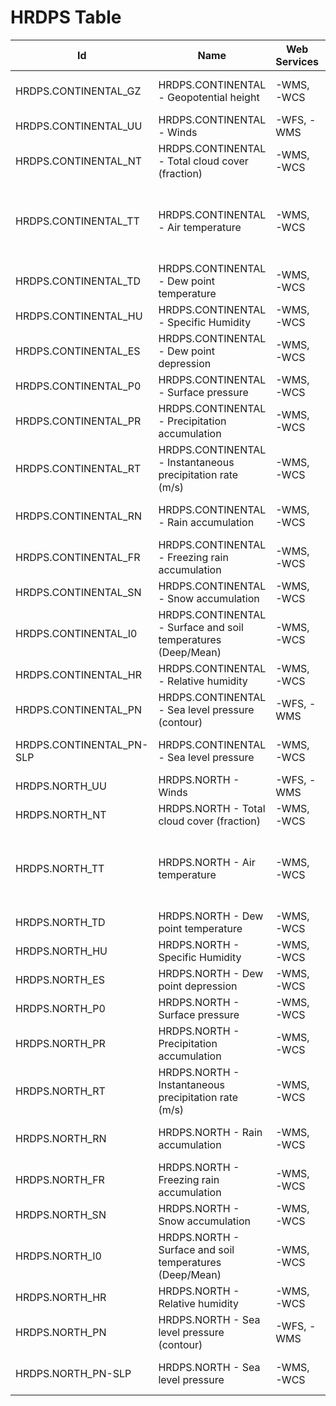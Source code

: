 # HRDPS Table

Id | Name | Web Services | Styles | Notes
---|------|--------------|--------|------
HRDPS.CONTINENTAL_GZ | HRDPS.CONTINENTAL - Geopotential height | -WMS, -WCS   | DEFAULT: GEOPOTENTIELHEIGHT-NONLINEAR |      
HRDPS.CONTINENTAL_UU | HRDPS.CONTINENTAL - Winds | -WFS, -WMS   | DEFAULT: WINDARROW |      
HRDPS.CONTINENTAL_NT | HRDPS.CONTINENTAL - Total cloud cover (fraction) | -WMS, -WCS   | DEFAULT: CLOUD |      
HRDPS.CONTINENTAL_TT | HRDPS.CONTINENTAL - Air temperature | -WMS, -WCS   | DEFAULT: TEMPWINTER-LINEAR, TEMPERATURE, TEMPSUMMER, TEMPWINTER, TEMPERATURE-LINEAR |      
HRDPS.CONTINENTAL_TD | HRDPS.CONTINENTAL - Dew point temperature | -WMS, -WCS   | DEFAULT: DEWPOINT |      
HRDPS.CONTINENTAL_HU | HRDPS.CONTINENTAL - Specific Humidity | -WMS, -WCS   | DEFAULT: HUMIDITYSPEC |      
HRDPS.CONTINENTAL_ES | HRDPS.CONTINENTAL - Dew point depression | -WMS, -WCS   | DEFAULT: DEWPOINTDEP |      
HRDPS.CONTINENTAL_P0 | HRDPS.CONTINENTAL - Surface pressure | -WMS, -WCS   | DEFAULT: PRESSURE |      
HRDPS.CONTINENTAL_PR | HRDPS.CONTINENTAL - Precipitation accumulation | -WMS, -WCS   | DEFAULT: CAPA24-LINEAR, PRECIPMM, PRECIPMM-LINEAR |      
HRDPS.CONTINENTAL_RT | HRDPS.CONTINENTAL - Instantaneous precipitation rate (m/s) | -WMS, -WCS   | DEFAULT: PRECIPPRTMMH |      
HRDPS.CONTINENTAL_RN | HRDPS.CONTINENTAL - Rain accumulation | -WMS, -WCS   | DEFAULT: CAPA24-LINEAR, PRECIPMM, PRECIPMM-LINEAR |      
HRDPS.CONTINENTAL_FR | HRDPS.CONTINENTAL - Freezing rain accumulation | -WMS, -WCS   | DEFAULT: CAPA24-LINEAR, PRECIPMM, PRECIPMM-LINEAR |      
HRDPS.CONTINENTAL_SN | HRDPS.CONTINENTAL - Snow accumulation | -WMS, -WCS   | DEFAULT: PRECIPSNOW-LINEAR |      
HRDPS.CONTINENTAL_I0 | HRDPS.CONTINENTAL - Surface and soil temperatures (Deep/Mean) | -WMS, -WCS   | DEFAULT: TEMPSOIL-NONLINEAR |      
HRDPS.CONTINENTAL_HR | HRDPS.CONTINENTAL - Relative humidity | -WMS, -WCS   | DEFAULT: HUMIDITYREL-LINEAR |      
HRDPS.CONTINENTAL_PN | HRDPS.CONTINENTAL - Sea level pressure (contour) | -WFS, -WMS   | DEFAULT: PRESSURE4_LINE |      
HRDPS.CONTINENTAL_PN-SLP | HRDPS.CONTINENTAL - Sea level pressure | -WMS, -WCS   | DEFAULT: PRESSURE4-LINEAR, PRESSURE4, PRESSURESEAHIGH |      
HRDPS.NORTH_UU | HRDPS.NORTH - Winds | -WFS, -WMS   | DEFAULT: WINDARROW |      
HRDPS.NORTH_NT | HRDPS.NORTH - Total cloud cover (fraction) | -WMS, -WCS   | DEFAULT: CLOUD |      
HRDPS.NORTH_TT | HRDPS.NORTH - Air temperature | -WMS, -WCS   | DEFAULT: TEMPWINTER-LINEAR, TEMPERATURE, TEMPSUMMER, TEMPWINTER, TEMPERATURE-LINEAR |      
HRDPS.NORTH_TD | HRDPS.NORTH - Dew point temperature | -WMS, -WCS   | DEFAULT: DEWPOINT |      
HRDPS.NORTH_HU | HRDPS.NORTH - Specific Humidity | -WMS, -WCS   | DEFAULT: HUMIDITYSPEC |      
HRDPS.NORTH_ES | HRDPS.NORTH - Dew point depression | -WMS, -WCS   | DEFAULT: DEWPOINTDEP |      
HRDPS.NORTH_P0 | HRDPS.NORTH - Surface pressure | -WMS, -WCS   | DEFAULT: PRESSURE |      
HRDPS.NORTH_PR | HRDPS.NORTH - Precipitation accumulation | -WMS, -WCS   | DEFAULT: CAPA24-LINEAR, PRECIPMM, PRECIPMM-LINEAR |      
HRDPS.NORTH_RT | HRDPS.NORTH - Instantaneous precipitation rate (m/s) | -WMS, -WCS   | DEFAULT: PRECIPPRTMMH |      
HRDPS.NORTH_RN | HRDPS.NORTH - Rain accumulation | -WMS, -WCS   | DEFAULT: CAPA24-LINEAR, PRECIPMM, PRECIPMM-LINEAR |      
HRDPS.NORTH_FR | HRDPS.NORTH - Freezing rain accumulation | -WMS, -WCS   | DEFAULT: CAPA24-LINEAR, PRECIPMM, PRECIPMM-LINEAR |      
HRDPS.NORTH_SN | HRDPS.NORTH - Snow accumulation | -WMS, -WCS   | DEFAULT: PRECIPSNOW-LINEAR |      
HRDPS.NORTH_I0 | HRDPS.NORTH - Surface and soil temperatures (Deep/Mean) | -WMS, -WCS   | DEFAULT: TEMPSOIL-NONLINEAR |      
HRDPS.NORTH_HR | HRDPS.NORTH - Relative humidity | -WMS, -WCS   | DEFAULT: HUMIDITYREL-LINEAR |      
HRDPS.NORTH_PN | HRDPS.NORTH - Sea level pressure (contour) | -WFS, -WMS   | DEFAULT: PRESSURE4_LINE |      
HRDPS.NORTH_PN-SLP | HRDPS.NORTH - Sea level pressure | -WMS, -WCS   | DEFAULT: PRESSURE4-LINEAR, PRESSURE4, PRESSURESEAHIGH |      

